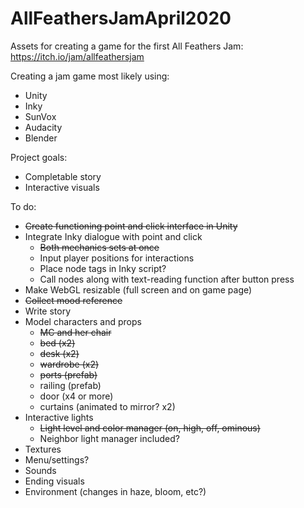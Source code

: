 # AllFeathersJamApril2020
 Assets for creating a game for the first All Feathers Jam: https://itch.io/jam/allfeathersjam

Creating a jam game most likely using:
- Unity
- Inky
- SunVox
- Audacity
- Blender

Project goals:
- Completable story
- Interactive visuals

To do:
- ~~Create functioning point and click interface in Unity~~
- Integrate Inky dialogue with point and click
  - ~~Both mechanics sets at once~~
  - Input player positions for interactions
  - Place node tags in Inky script?
  - Call nodes along with text-reading function after button press
- Make WebGL resizable (full screen and on game page)
- ~~Collect mood reference~~
- Write story
- Model characters and props
  - ~~MC and her chair~~
  - ~~bed (x2)~~
  - ~~desk (x2)~~
  - ~~wardrobe (x2)~~
  - ~~ports (prefab)~~
  - railing (prefab)
  - door (x4 or more)
  - curtains (animated to mirror? x2)
- Interactive lights
  - ~~Light level and color manager (on, high, off, ominous)~~
  - Neighbor light manager included?
- Textures
- Menu/settings?
- Sounds
- Ending visuals
- Environment (changes in haze, bloom, etc?)
